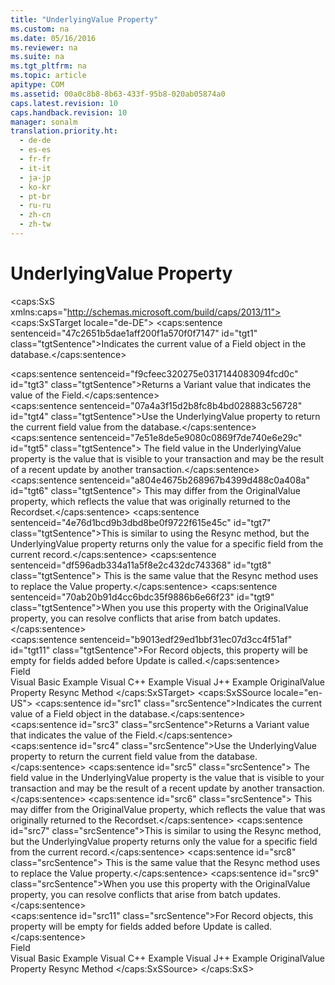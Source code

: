 ```yaml
---
title: "UnderlyingValue Property"
ms.custom: na
ms.date: 05/16/2016
ms.reviewer: na
ms.suite: na
ms.tgt_pltfrm: na
ms.topic: article
apitype: COM
ms.assetid: 00a0c8b8-8b63-433f-95b8-020ab05874a0
caps.latest.revision: 10
caps.handback.revision: 10
manager: sonalm
translation.priority.ht: 
  - de-de
  - es-es
  - fr-fr
  - it-it
  - ja-jp
  - ko-kr
  - pt-br
  - ru-ru
  - zh-cn
  - zh-tw
---
```

# UnderlyingValue Property
<?xml version="1.0" encoding="utf-8"?>
<caps:SxS xmlns:caps="http://schemas.microsoft.com/build/caps/2013/11">
  <caps:SxSTarget locale="de-DE">
    <developerReferenceWithoutSyntaxDocument xsi:schemaLocation="http://ddue.schemas.microsoft.com/authoring/2003/5 http://dduestorage.blob.core.windows.net/ddueschema/developer.xsd" xmlns="http://ddue.schemas.microsoft.com/authoring/2003/5" xmlns:xlink="http://www.w3.org/1999/xlink" xmlns:xsi="http://www.w3.org/2001/XMLSchema-instance">
      <introduction>
        <para>
          <caps:sentence sentenceid="47c2651b5dae1aff200f1a570f0f7147" id="tgt1" class="tgtSentence">Indicates the current value of a <legacyLink xlink:href="b10a72fc-3c4b-4186-a70b-993dc9f7a092">Field</legacyLink> object in the database.</caps:sentence>
        </para>
      </introduction>
      <section>
        <title>
          <caps:sentence sentenceid="217e604856b0d798bf936945129e8393" id="tgt2" class="tgtSentence">Return Value</caps:sentence>
        </title>
        <content>
          <para>
            <caps:sentence sentenceid="f9cfeec320275e0317144083094fcd0c" id="tgt3" class="tgtSentence">Returns a <languageKeyword>Variant</languageKeyword> value that indicates the value of the <unmanagedCodeEntityReference>Field</unmanagedCodeEntityReference>.</caps:sentence>
          </para>
        </content>
      </section>
      <languageReferenceRemarks>
        <content>
          <para>
            <caps:sentence sentenceid="07a4a3f15d2b8fc8b4bd028883c56728" id="tgt4" class="tgtSentence">Use the <unmanagedCodeEntityReference>UnderlyingValue</unmanagedCodeEntityReference> property to return the current field value from the database.</caps:sentence>
            <caps:sentence sentenceid="7e51e8de5e9080c0869f7de740e6e29c" id="tgt5" class="tgtSentence"> The field value in the <unmanagedCodeEntityReference>UnderlyingValue</unmanagedCodeEntityReference> property is the value that is visible to your transaction and may be the result of a recent update by another transaction.</caps:sentence>
            <caps:sentence sentenceid="a804e4675b268967b4399d488c0a408a" id="tgt6" class="tgtSentence"> This may differ from the <legacyLink xlink:href="6e33c6ec-14d9-4b1d-ba9b-cb99862e7bac">OriginalValue</legacyLink> property, which reflects the value that was originally returned to the <legacyLink xlink:href="ede1415f-c3df-4cc5-a05b-2576b2b84b60">Recordset</legacyLink>.</caps:sentence>
          </para>
          <para>
            <caps:sentence sentenceid="4e76d1bcd9b3dbd8be0f9722f615e45c" id="tgt7" class="tgtSentence">This is similar to using the <legacyLink xlink:href="73b355d4-a4c0-434b-bfc4-039b1c76b32e">Resync</legacyLink> method, but the <unmanagedCodeEntityReference>UnderlyingValue</unmanagedCodeEntityReference> property returns only the value for a specific field from the current record.</caps:sentence>
            <caps:sentence sentenceid="df596adb334a11a5f8e2c432dc743368" id="tgt8" class="tgtSentence"> This is the same value that the <legacyLink xlink:href="73b355d4-a4c0-434b-bfc4-039b1c76b32e">Resync</legacyLink> method uses to replace the <legacyLink xlink:href="48919c74-86d4-462e-99b9-8854ceb8d683">Value</legacyLink> property.</caps:sentence>
          </para>
          <para>
            <caps:sentence sentenceid="70ab20b91d4cc6bdc35f9886b6e66f23" id="tgt9" class="tgtSentence">When you use this property with the <unmanagedCodeEntityReference>OriginalValue</unmanagedCodeEntityReference> property, you can resolve conflicts that arise from batch updates.</caps:sentence>
          </para>
        </content>
      </languageReferenceRemarks>
      <section>
        <title>
          <caps:sentence sentenceid="de17f0f24b49f8364187891f8550ffbb" id="tgt10" class="tgtSentence">Record</caps:sentence>
        </title>
        <content>
          <para>
            <caps:sentence sentenceid="b9013edf29ed1bbf31ec07d3cc4f51af" id="tgt11" class="tgtSentence">For <legacyLink xlink:href="db83ed2c-a8e3-460c-8682-64667e4d5d01">Record</legacyLink> objects, this property will be empty for fields added before <legacyLink xlink:href="6b2a9c31-1a7e-40db-8a53-30720d0f6cc1">Update</legacyLink> is called.</caps:sentence>
          </para>
        </content>
      </section>
      <section>
        <title>
          <caps:sentence sentenceid="2f342d3be839cc5b67ae0de7d404b8e6" id="tgt12" class="tgtSentence">Applies To</caps:sentence>
        </title>
        <content>
          <para>
            <link xlink:href="b10a72fc-3c4b-4186-a70b-993dc9f7a092">Field</link>
          </para>
        </content>
      </section>
      <relatedTopics>
        <link xlink:href="1750804b-d7ef-47d6-8d73-1f51fa1cbe4a">Visual Basic Example</link>
        <link xlink:href="c5762ad2-f43b-453d-b44a-9c70210eb00f">Visual C++ Example</link>
        <link xlink:href="cfe62974-f768-437f-87c5-8106c4e23ad0">Visual J++ Example</link>
        <link xlink:href="6e33c6ec-14d9-4b1d-ba9b-cb99862e7bac">OriginalValue Property</link>
        <link xlink:href="73b355d4-a4c0-434b-bfc4-039b1c76b32e">Resync Method</link>
      </relatedTopics>
    </developerReferenceWithoutSyntaxDocument>
  </caps:SxSTarget>
  <caps:SxSSource locale="en-US">
    <developerReferenceWithoutSyntaxDocument xsi:schemaLocation="http://ddue.schemas.microsoft.com/authoring/2003/5 http://dduestorage.blob.core.windows.net/ddueschema/developer.xsd" xmlns="http://ddue.schemas.microsoft.com/authoring/2003/5" xmlns:xlink="http://www.w3.org/1999/xlink" xmlns:xsi="http://www.w3.org/2001/XMLSchema-instance">
      <introduction>
        <para>
          <caps:sentence id="src1" class="srcSentence">Indicates the current value of a <legacyLink xlink:href="b10a72fc-3c4b-4186-a70b-993dc9f7a092">Field</legacyLink> object in the database.</caps:sentence>
        </para>
      </introduction>
      <section>
        <title>
          <caps:sentence id="src2" class="srcSentence">Return Value</caps:sentence>
        </title>
        <content>
          <para>
            <caps:sentence id="src3" class="srcSentence">Returns a <languageKeyword>Variant</languageKeyword> value that indicates the value of the <unmanagedCodeEntityReference>Field</unmanagedCodeEntityReference>.</caps:sentence>
          </para>
        </content>
      </section>
      <languageReferenceRemarks>
        <content>
          <para>
            <caps:sentence id="src4" class="srcSentence">Use the <unmanagedCodeEntityReference>UnderlyingValue</unmanagedCodeEntityReference> property to return the current field value from the database.</caps:sentence>
            <caps:sentence id="src5" class="srcSentence"> The field value in the <unmanagedCodeEntityReference>UnderlyingValue</unmanagedCodeEntityReference> property is the value that is visible to your transaction and may be the result of a recent update by another transaction.</caps:sentence>
            <caps:sentence id="src6" class="srcSentence"> This may differ from the <legacyLink xlink:href="6e33c6ec-14d9-4b1d-ba9b-cb99862e7bac">OriginalValue</legacyLink> property, which reflects the value that was originally returned to the <legacyLink xlink:href="ede1415f-c3df-4cc5-a05b-2576b2b84b60">Recordset</legacyLink>.</caps:sentence>
          </para>
          <para>
            <caps:sentence id="src7" class="srcSentence">This is similar to using the <legacyLink xlink:href="73b355d4-a4c0-434b-bfc4-039b1c76b32e">Resync</legacyLink> method, but the <unmanagedCodeEntityReference>UnderlyingValue</unmanagedCodeEntityReference> property returns only the value for a specific field from the current record.</caps:sentence>
            <caps:sentence id="src8" class="srcSentence"> This is the same value that the <legacyLink xlink:href="73b355d4-a4c0-434b-bfc4-039b1c76b32e">Resync</legacyLink> method uses to replace the <legacyLink xlink:href="48919c74-86d4-462e-99b9-8854ceb8d683">Value</legacyLink> property.</caps:sentence>
          </para>
          <para>
            <caps:sentence id="src9" class="srcSentence">When you use this property with the <unmanagedCodeEntityReference>OriginalValue</unmanagedCodeEntityReference> property, you can resolve conflicts that arise from batch updates.</caps:sentence>
          </para>
        </content>
      </languageReferenceRemarks>
      <section>
        <title>
          <caps:sentence id="src10" class="srcSentence">Record</caps:sentence>
        </title>
        <content>
          <para>
            <caps:sentence id="src11" class="srcSentence">For <legacyLink xlink:href="db83ed2c-a8e3-460c-8682-64667e4d5d01">Record</legacyLink> objects, this property will be empty for fields added before <legacyLink xlink:href="6b2a9c31-1a7e-40db-8a53-30720d0f6cc1">Update</legacyLink> is called.</caps:sentence>
          </para>
        </content>
      </section>
      <section>
        <title>
          <caps:sentence id="src12" class="srcSentence">Applies To</caps:sentence>
        </title>
        <content>
          <para>
            <link xlink:href="b10a72fc-3c4b-4186-a70b-993dc9f7a092">Field</link>
          </para>
        </content>
      </section>
      <relatedTopics>
        <link xlink:href="1750804b-d7ef-47d6-8d73-1f51fa1cbe4a">Visual Basic Example</link>
        <link xlink:href="c5762ad2-f43b-453d-b44a-9c70210eb00f">Visual C++ Example</link>
        <link xlink:href="cfe62974-f768-437f-87c5-8106c4e23ad0">Visual J++ Example</link>
        <link xlink:href="6e33c6ec-14d9-4b1d-ba9b-cb99862e7bac">OriginalValue Property</link>
        <link xlink:href="73b355d4-a4c0-434b-bfc4-039b1c76b32e">Resync Method</link>
      </relatedTopics>
    </developerReferenceWithoutSyntaxDocument>
  </caps:SxSSource>
</caps:SxS>